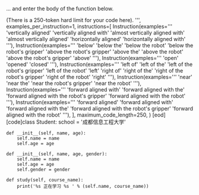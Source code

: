 

... and enter the body of the function below.


(There is a 250-token hard limit for your code here).
''',
    examples_per_instruction=1,
    instructions=[
        Instruction(examples='''
        'vertically aligned'
        'vertically aligned with'
        'almost vertically aligned with'
        'almost vertically aligned'
        'horizontally aligned'
        'horizontally aligned with'
        '''),
        Instruction(examples='''
        'below'
        'below the'
        'below the robot'
        'below the robot\'s gripper'
        'above the robot\'s gripper'
        'above the'
        'above the robot'
        'above the robot\'s gripper'
        'above'
        '''),
        Instruction(examples='''
        'open'
        'opened'
        'closed'
        '''),
        Instruction(examples='''
        'left of'
        'left of the'
        'left of the robot\'s gripper'
        'left of the robot'
        'left'
        'right of'
        'right of the'
        'right of the robot\'s gripper'
        'right of the robot'
        'right'
        '''),
        Instruction(examples='''
        'near'
        'near the'
        'near the robot\'s gripper'
        'near the robot'
        '''),
        Instruction(examples='''
        'forward aligned with'
        'forward aligned with the'
        'forward aligned with the robot\'s gripper'
        'forward aligned with the robot'
        '''),
        Instruction(examples='''
        'forward aligned'
        'forward aligned with'
        'forward aligned with the'
        'forward aligned with the robot\'s gripper'
        'forward aligned with the robot'
        '''),
    ],
    maximum_code_length=250,
)
[eod] [code]class Student:
    school = '成都信息工程大学'

    def __init__(self, name, age):
        self.name = name
        self.age = age

    def __init__(self, name, age, gender):
        self.name = name
        self.age = age
        self.gender = gender

    def study(self, course_name):
        print('%s 正在学习 %s ' % (self.name, course_name))

    